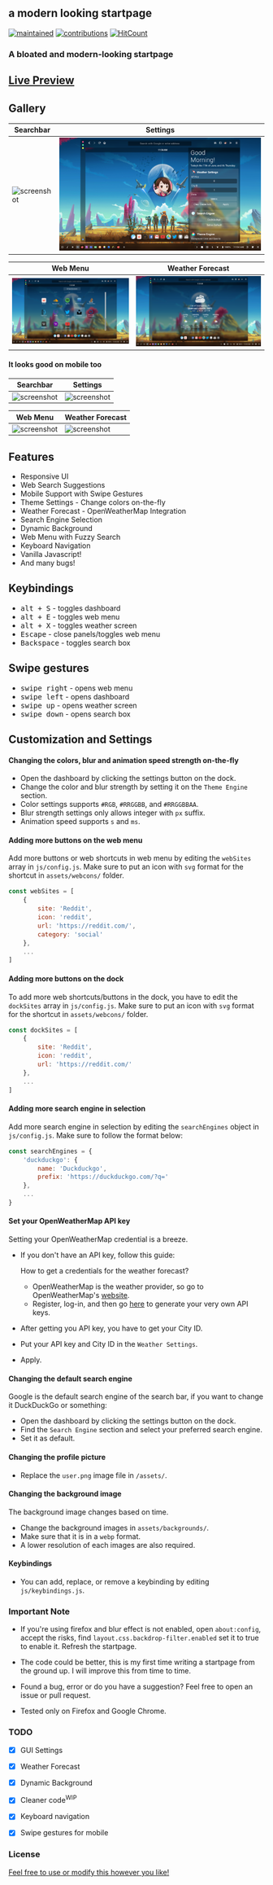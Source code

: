 ## a modern looking startpage
[![maintained](https://img.shields.io/maintenance/yes/2020?label=maintained&style=flat-square)](https://github.com/manilarome/the-glorious-startpage/commits/master) [![contributions](https://img.shields.io/badge/contribution-welcome-brightgreen&?style=flat-square)](https://github.com/manilarome/the-glorious-startpage/pulls) [![HitCount](http://hits.dwyl.com/manilarome/the-glorious-startpage.svg)](http://hits.dwyl.com/manilarome/the-glorious-startpage)

### A bloated and modern-looking startpage

## [Live Preview](https://manilarome.github.io/the-glorious-startpage/)

## Gallery

| Searchbar | Settings |
| --- | --- |
| ![screenshot](/scrots/searchbar.png) | ![screenshot](/scrots/settings.png) |

| Web Menu | Weather Forecast |
| --- | --- |
| ![screenshot](/scrots/webmenu.png) | ![screenshot](/scrots/weather.png) |

#### It looks good on mobile too

| Searchbar | Settings |
| --- | --- |
| ![screenshot](/scrots/mobile-searchbar.jpg) | ![screenshot](/scrots/mobile-settings.jpg) |

| Web Menu | Weather Forecast |
| --- | --- |
| ![screenshot](/scrots/mobile-webmenu.jpg) | ![screenshot](/scrots/mobile-weather.jpg) |

## Features

+ Responsive UI
+ Web Search Suggestions
+ Mobile Support with Swipe Gestures
+ Theme Settings - Change colors on-the-fly
+ Weather Forecast - OpenWeatherMap Integration
+ Search Engine Selection
+ Dynamic Background
+ Web Menu with Fuzzy Search
+ Keyboard Navigation
+ Vanilla Javascript!
+ And many bugs!

## Keybindings

+ <kbd>alt + S</kbd> - toggles dashboard
+ <kbd>alt + E</kbd> - toggles web menu
+ <kbd>alt + X</kbd> - toggles weather screen
+ <kbd>Escape</kbd> - close panels/toggles web menu
+ <kbd>Backspace</kbd> - toggles search box

## Swipe gestures

+ <kbd>swipe right</kbd> - opens web menu
+ <kbd>swipe left</kbd> - opens dashboard
+ <kbd>swipe up</kbd> - opens weather screen
+ <kbd>swipe down</kbd> - opens search box

## Customization and Settings

#### Changing the colors, blur and animation speed strength on-the-fly

+ Open the dashboard by clicking the settings button on the dock.
+ Change the color and blur strength by setting it on the `Theme Engine` section.
+ Color settings supports `#RGB`, `#RRGGBB`, and `#RRGGBBAA`.
+ Blur strength settings only allows integer with `px` suffix.
+ Animation speed supports `s` and `ms`. 

#### Adding more buttons on the web menu

Add more buttons or web shortcuts in web menu by editing the `webSites` array in `js/config.js`. Make sure to put an icon with `svg` format for the shortcut in `assets/webcons/` folder. 

```js
const webSites = [
	{
		site: 'Reddit',
		icon: 'reddit',
		url: 'https://reddit.com/',
		category: 'social'
	},
	...
]
```

#### Adding more buttons on the dock

To add more web shortcuts/buttons in the dock, you have to edit the `dockSites` array in `js/config.js`. Make sure to put an icon with `svg` format for the shortcut in `assets/webcons/` folder.

```js
const dockSites = [
	{
		site: 'Reddit',
		icon: 'reddit',
		url: 'https://reddit.com/'
	},
	...
]
```

#### Adding more search engine in selection

Add more search engine in selection by editing the `searchEngines` object in `js/config.js`. Make sure to follow the format below:

```js
const searchEngines = {
	'duckduckgo': {
		name: 'Duckduckgo',
		prefix: 'https://duckduckgo.com/?q='
	},
	...
}
```

#### Set your OpenWeatherMap API key

Setting your OpenWeatherMap credential is a breeze. 

+ If you don't have an API key, follow this guide:

	How to get a credentials for the weather forecast?

	- OpenWeatherMap is the weather provider, so go to OpenWeatherMap's [website](https://home.openweathermap.org/).
	- Register, log-in, and then go [here](https://home.openweathermap.org/api_keys) to generate your very own API keys.

+ After getting you API key, you have to get your City ID.
+ Put your API key and City ID in the `Weather Settings`.
+ Apply.

#### Changing the default search engine

Google is the default search engine of the search bar, if you want to change it DuckDuckGo or something:

+ Open the dashboard by clicking the settings button on the dock.
+ Find the `Search Engine` section and select your preferred search engine.
+ Set it as default.


#### Changing the profile picture

+ Replace the `user.png` image file in `/assets/`.

#### Changing the background image

The background image changes based on time.

+ Change the background images in `assets/backgrounds/`.
+ Make sure that it is in a `webp` format. 
+ A lower resolution of each images are also required.

#### Keybindings

+ You can add, replace, or remove a keybinding by editing `js/keybindings.js`.

### Important Note

+ If you're using firefox and blur effect is not enabled, open `about:config`, accept the risks, find `layout.css.backdrop-filter.enabled` set it to true to enable it. Refresh the startpage.

+ The code could be better, this is my first time writing a startpage from the ground up. I will improve this from time to time.

+ Found a bug, error or do you have a suggestion? Feel free to open an issue or pull request.

+ Tested only on Firefox and Google Chrome.

### TODO

- [x] GUI Settings  
- [x] Weather Forecast  
- [x] Dynamic Background   
- [x] Cleaner code<sup>WIP</sup>  
- [x] Keyboard navigation  
- [x] Swipe gestures for mobile  


### License

[Feel free to use or modify this however you like!](https://github.com/manilarome/the-glorious-startpage/blob/master/LICENSE)